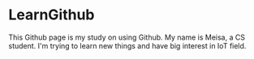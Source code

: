 # LearnGithub

This Github page is my study on using Github. My name is Meisa, a CS student. I'm trying to learn new things and have big interest in IoT field.
